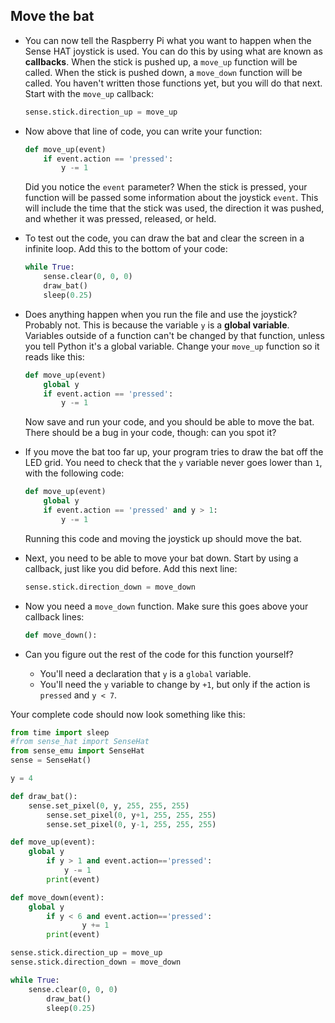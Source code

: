 ## Move the bat

- You can now tell the Raspberry Pi what you want to happen when the Sense HAT joystick is used. You can do this by using what are known as **callbacks**. When the stick is pushed up, a `move_up` function will be called. When the stick is pushed down, a `move_down` function will be called. You haven't written those functions yet, but you will do that next. Start with the `move_up` callback:

    ``` python
    sense.stick.direction_up = move_up
    ```

- Now above that line of code, you can write your function:

    ``` python
    def move_up(event)
        if event.action == 'pressed':
            y -= 1
    ```

    Did you notice the `event` parameter? When the stick is pressed, your function will be passed some information about the joystick `event`. This will include the time that the stick was used, the direction it was pushed, and whether it was pressed, released, or held.

- To test out the code, you can draw the bat and clear the screen in a infinite loop. Add this to the bottom of your code:

    ``` python
    while True:
        sense.clear(0, 0, 0)
        draw_bat()
        sleep(0.25)
    ```

- Does anything happen when you run the file and use the joystick? Probably not. This is because the variable `y` is a **global variable**. Variables outside of a function can't be changed by that function, unless you tell Python it's a global variable. Change your `move_up` function so it reads like this:

    ``` python
    def move_up(event)
        global y
        if event.action == 'pressed':
            y -= 1
    ```

    Now save and run your code, and you should be able to move the bat. There should be a bug in your code, though: can you spot it?

- If you move the bat too far up, your program tries to draw the bat off the LED grid. You need to check that the `y` variable never goes lower than `1`, with the following code:

    ``` python
    def move_up(event)
        global y
        if event.action == 'pressed' and y > 1:
            y -= 1
    ```

	Running this code and moving the joystick up should move the bat.

- Next, you need to be able to move your bat down. Start by using a callback, just like you did before. Add this next line:

    ``` python
    sense.stick.direction_down = move_down
    ```

- Now you need a `move_down` function. Make sure this goes above your callback lines:

    ``` python
    def move_down():
    ```

- Can you figure out the rest of the code for this function yourself?
    - You'll need a declaration that `y` is a `global` variable.
    - You'll need the `y` variable to change by `+1`, but only if the action is `pressed` and `y < 7`.

Your complete code should now look something like this:

``` python
from time import sleep
#from sense_hat import SenseHat
from sense_emu import SenseHat
sense = SenseHat()

y = 4

def draw_bat():
	sense.set_pixel(0, y, 255, 255, 255)
        sense.set_pixel(0, y+1, 255, 255, 255)
        sense.set_pixel(0, y-1, 255, 255, 255)

def move_up(event):
	global y
        if y > 1 and event.action=='pressed':
        	y -= 1
        print(event)

def move_down(event):
	global y
        if y < 6 and event.action=='pressed':
            	y += 1
        print(event)

sense.stick.direction_up = move_up
sense.stick.direction_down = move_down

while True:
	sense.clear(0, 0, 0)
        draw_bat()
        sleep(0.25)
```
